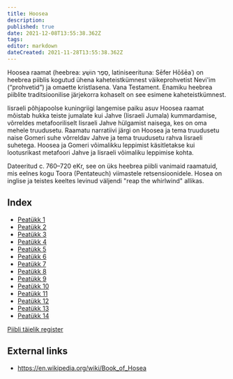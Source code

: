 ```yaml
---
title: Hoosea
description: 
published: true
date: 2021-12-08T13:55:38.362Z
tags: 
editor: markdown
dateCreated: 2021-11-28T13:55:38.362Z
---
```


Hoosea raamat (heebrea: סֵפֶר הוֹשֵׁעַ, latiniseerituna: Sēfer Hōšēaʿ) on heebrea piiblis kogutud ühena kaheteistkümnest väikeprohvetist Nevi'im (“prohvetid”) ja omaette kristlasena. Vana Testament. Enamiku heebrea piiblite traditsioonilise järjekorra kohaselt on see esimene kaheteistkümnest.

Iisraeli põhjapoolse kuningriigi langemise paiku asuv Hoosea raamat mõistab hukka teiste jumalate kui Jahve (Iisraeli Jumala) kummardamise, võrreldes metafooriliselt Iisraeli Jahve hülgamist naisega, kes on oma mehele truudusetu. Raamatu narratiivi järgi on Hoosea ja tema truudusetu naise Gomeri suhe võrreldav Jahve ja tema truudusetu rahva Iisraeli suhetega. Hoosea ja Gomeri võimalikku leppimist käsitletakse kui lootusrikast metafoori Jahve ja Iisraeli võimaliku leppimise kohta.

Dateeritud c. 760–720 eKr, see on üks heebrea piibli vanimaid raamatuid, mis eelnes kogu Toora (Pentateuch) viimastele retsensioonidele. Hosea on inglise ja teistes keeltes levinud väljendi "reap the whirlwind" allikas.

## Index

- [Peatükk 1](/et/Bible/Hosea/1)
- [Peatükk 2](/et/Bible/Hosea/2)
- [Peatükk 3](/et/Bible/Hosea/3)
- [Peatükk 4](/et/Bible/Hosea/4)
- [Peatükk 5](/et/Bible/Hosea/5)
- [Peatükk 6](/et/Bible/Hosea/6)
- [Peatükk 7](/et/Bible/Hosea/7)
- [Peatükk 8](/et/Bible/Hosea/8)
- [Peatükk 9](/et/Bible/Hosea/9)
- [Peatükk 10](/et/Bible/Hosea/10)
- [Peatükk 11](/et/Bible/Hosea/11)
- [Peatükk 12](/et/Bible/Hosea/12)
- [Peatükk 13](/et/Bible/Hosea/13)
- [Peatükk 14](/et/Bible/Hosea/14)


[Piibli täielik register](/et/index/bible)


## External links

- https://en.wikipedia.org/wiki/Book_of_Hosea